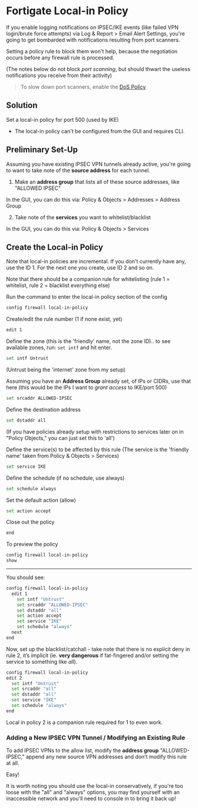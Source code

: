 # Fortigate Local-in Policy
If you enable logging notifications on IPSEC/IKE events (like failed VPN login/brute force attempts) via Log & Report > Email Alert Settings, you're going to get bombarded with notifications resulting from port scanners.  

Setting a policy rule to block them won't help, because the negotiation occurs before any firewall rule is processed.

(The notes below do not block *port scanning*, but should thwart the useless notifications you receive from their activity)

> To slow down port scanners, enable the [DoS Policy](https://help.fortinet.com/fos60hlp/60/Content/FortiOS/fortigate-firewall/Policy%20Configuration/IPv4%20DoS%20Policy.htm)

## Solution
Set a local-in policy for port 500 (used by IKE)

- The local-in policy can't be configured from the GUI and requires CLI.

## Preliminary Set-Up
Assuming you have existing IPSEC VPN tunnels already active, you're going to want to take note of the **source address** for each tunnel.

1. Make an **address group** that lists all of these source addresses, like "ALLOWED IPSEC"

In the GUI, you can do this via: Policy & Objects > Addresses > Address Group

2. Take note of the **services** you want to whitelist/blacklist

In the GUI, you can do this via: Policy & Objects > Services

## Create the Local-in Policy
Note that local-in policies are incremental.  If you don't currently have any, use the ID 1.  For the next one you create, use ID 2 and so on.  

Note that there should be a companion rule for whitelisting (rule 1 = whitelist, rule 2 = blacklist everything else)

Run the command to enter the local-in policy section of the config
```bash
config firewall local-in-policy
```

Create/edit the rule number (1 if none exist, yet)
```bash
edit 1
```

Define the zone (this is the 'friendly' name, not the zone ID).. to see available zones, run: `set intf` and hit enter.
```bash
set intf Untrust
```
(Untrust being the 'internet' zone from my setup)


Assuming you have an **Address Group** already set, of IPs or CIDRs, use that here (this would be the IPs I want to *grant access* to IKE/port 500)
```bash
set srcaddr ALLOWED-IPSEC
```

Define the destination address
```bash
set dstaddr all
```
(If you have policies already setup with restrictions to services later on in "Policy Objects," you can just set this to 'all')

Define the service(s) to be affected by this rule (The service is the 'friendly name' taken from Policy & Objects > Services)
```bash
set service IKE
```

Define the schedule (if no schedule, use always)
```bash
set schedule always
```

Set the default action (allow)
```bash
set action accept
```

Close out the policy
```bash
end
```

To preview the policy
```bash
config firewall local-in-policy
show
```

***

You should see:
```bash
config firewall local-in-policy
  edit 1
    set intf "Untrust"
    set srcaddr "ALLOWED-IPSEC"
    set dstaddr "all"
    set action accept
    set service "IKE"
    set schedule "always"
  next
end
```

Now, set up the blacklist/catchall - take note that there is no explicit deny in rule 2, it’s implicit (ie. **very dangerous** if fat-fingered and/or setting the service to something like *all*).
```bash
config firewall local-in-policy
edit 2
  set intf "Untrust"
  set srcaddr "all"
  set dstaddr "all"
  set service "IKE"
  set schedule "always"
end
```
Local in policy 2 is a companion rule required for 1 to even work.

### Adding a New IPSEC VPN Tunnel / Modifying an Existing Rule
To add IPSEC VPNs to the allow list, modify the **address group** "ALLOWED-IPSEC," append any new source VPN addresses and don’t modify this rule at all.

Easy!

It is worth noting you should use the local-in conservatively, if you're too loose with the "all" and "always" options, you may find yourself with an inaccessible network and you'll need to console in to bring it back up!
